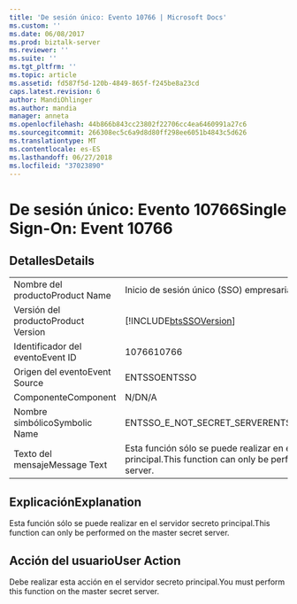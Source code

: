 ```yaml
---
title: 'De sesión único: Evento 10766 | Microsoft Docs'
ms.custom: ''
ms.date: 06/08/2017
ms.prod: biztalk-server
ms.reviewer: ''
ms.suite: ''
ms.tgt_pltfrm: ''
ms.topic: article
ms.assetid: fd587f5d-120b-4849-865f-f245be8a23cd
caps.latest.revision: 6
author: MandiOhlinger
ms.author: mandia
manager: anneta
ms.openlocfilehash: 44b866b843cc23802f22706cc4ea6460991a27c6
ms.sourcegitcommit: 266308ec5c6a9d8d80ff298ee6051b4843c5d626
ms.translationtype: MT
ms.contentlocale: es-ES
ms.lasthandoff: 06/27/2018
ms.locfileid: "37023890"
---
```

# <a name="single-sign-on-event-10766"></a><span data-ttu-id="62e4b-102">De sesión único: Evento 10766</span><span class="sxs-lookup"><span data-stu-id="62e4b-102">Single Sign-On: Event 10766</span></span>
## <a name="details"></a><span data-ttu-id="62e4b-103">Detalles</span><span class="sxs-lookup"><span data-stu-id="62e4b-103">Details</span></span>  
  
|                 |                                                                  |
|-----------------|------------------------------------------------------------------|
|  <span data-ttu-id="62e4b-104">Nombre del producto</span><span class="sxs-lookup"><span data-stu-id="62e4b-104">Product Name</span></span>   |                    <span data-ttu-id="62e4b-105">Inicio de sesión único (SSO) empresarial</span><span class="sxs-lookup"><span data-stu-id="62e4b-105">Enterprise Single Sign-On</span></span>                     |
| <span data-ttu-id="62e4b-106">Versión del producto</span><span class="sxs-lookup"><span data-stu-id="62e4b-106">Product Version</span></span> |    [!INCLUDE[btsSSOVersion](../includes/btsssoversion-md.md)]    |
|    <span data-ttu-id="62e4b-107">Identificador del evento</span><span class="sxs-lookup"><span data-stu-id="62e4b-107">Event ID</span></span>     |                              <span data-ttu-id="62e4b-108">10766</span><span class="sxs-lookup"><span data-stu-id="62e4b-108">10766</span></span>                               |
|  <span data-ttu-id="62e4b-109">Origen del evento</span><span class="sxs-lookup"><span data-stu-id="62e4b-109">Event Source</span></span>   |                              <span data-ttu-id="62e4b-110">ENTSSO</span><span class="sxs-lookup"><span data-stu-id="62e4b-110">ENTSSO</span></span>                              |
|    <span data-ttu-id="62e4b-111">Componente</span><span class="sxs-lookup"><span data-stu-id="62e4b-111">Component</span></span>    |                               <span data-ttu-id="62e4b-112">N/D</span><span class="sxs-lookup"><span data-stu-id="62e4b-112">N/A</span></span>                                |
|  <span data-ttu-id="62e4b-113">Nombre simbólico</span><span class="sxs-lookup"><span data-stu-id="62e4b-113">Symbolic Name</span></span>  |                    <span data-ttu-id="62e4b-114">ENTSSO_E_NOT_SECRET_SERVER</span><span class="sxs-lookup"><span data-stu-id="62e4b-114">ENTSSO_E_NOT_SECRET_SERVER</span></span>                    |
|  <span data-ttu-id="62e4b-115">Texto del mensaje</span><span class="sxs-lookup"><span data-stu-id="62e4b-115">Message Text</span></span>   | <span data-ttu-id="62e4b-116">Esta función sólo se puede realizar en el servidor secreto principal.</span><span class="sxs-lookup"><span data-stu-id="62e4b-116">This function can only be performed on the master secret server.</span></span> |
  
## <a name="explanation"></a><span data-ttu-id="62e4b-117">Explicación</span><span class="sxs-lookup"><span data-stu-id="62e4b-117">Explanation</span></span>  
 <span data-ttu-id="62e4b-118">Esta función sólo se puede realizar en el servidor secreto principal.</span><span class="sxs-lookup"><span data-stu-id="62e4b-118">This function can only be performed on the master secret server.</span></span>  
  
## <a name="user-action"></a><span data-ttu-id="62e4b-119">Acción del usuario</span><span class="sxs-lookup"><span data-stu-id="62e4b-119">User Action</span></span>  
 <span data-ttu-id="62e4b-120">Debe realizar esta acción en el servidor secreto principal.</span><span class="sxs-lookup"><span data-stu-id="62e4b-120">You must perform this function on the master secret server.</span></span>
